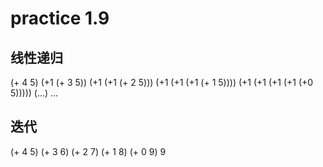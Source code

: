 # practice 1.9
## 线性递归
(+ 4 5)
(+1 (+ 3 5))
(+1 (+1 (+ 2 5)))
(+1 (+1 (+1 (+ 1 5))))
(+1 (+1 (+1 (+1 (+0 5)))))
(...)
...

## 迭代
(+ 4 5)
(+ 3 6)
(+ 2 7)
(+ 1 8)
(+ 0 9)
9